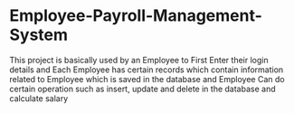 # Employee-Payroll-Management-System
This project is basically used by an Employee to First Enter their login details and Each Employee has certain records 
which contain information related to Employee which is saved in the database and Employee Can do certain operation 
such as insert, update and delete in the database and calculate salary
